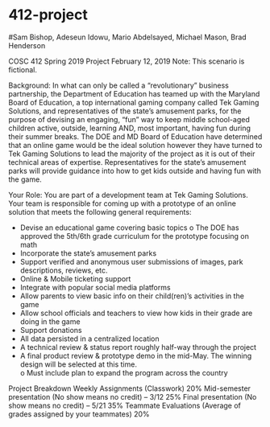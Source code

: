 # 412-project  
#Sam Bishop, Adeseun Idowu, Mario Abdelsayed, Michael Mason, Brad Henderson

COSC 412 Spring 2019 Project
February 12, 2019
Note: This scenario is fictional.

Background: 
In what can only be called a “revolutionary” business partnership, the Department of Education has teamed up with the Maryland Board of Education, a top international gaming company called Tek Gaming Solutions, and representatives of the state’s amusement parks, for the purpose of devising an engaging, “fun” way to keep middle school-aged children active, outside, learning AND, most important, having fun during their summer breaks.  The DOE and MD Board of Education have determined that an online game would be the ideal solution however they have turned to Tek Gaming Solutions to lead the majority of the project as it is out of their technical areas of expertise.  Representatives for the state’s amusement parks will provide guidance into how to get kids outside and having fun with the game. 

Your Role:
You are part of a development team at Tek Gaming Solutions. Your team is responsible for coming up with a prototype of an online solution that meets the following general requirements:
-	Devise an educational game covering basic topics
o	The DOE has approved the 5th/6th grade curriculum for the prototype focusing on math
-	Incorporate the state’s amusement parks
-	Support verified and anonymous user submissions of images, park descriptions, reviews, etc.
-	Online & Mobile ticketing support 
-	Integrate with popular social media platforms
-	Allow parents to view basic info on their child(ren)’s activities in the game
-	Allow school officials and teachers to view how kids in their grade are doing in the game
-	Support donations
-	All data persisted in a centralized location
-	A technical review & status report roughly half-way through the project
-	A final product review & prototype demo in the mid-May.  The winning design will be selected at this time. 	
o	Must include plan to expand the program across the country 

Project Breakdown
Weekly Assignments (Classwork)	20%
Mid-semester presentation (No show means no credit) – 3/12	25%
Final presentation (No show means no credit) – 5/21	35%
Teammate Evaluations (Average of grades assigned by your teammates)	20%

